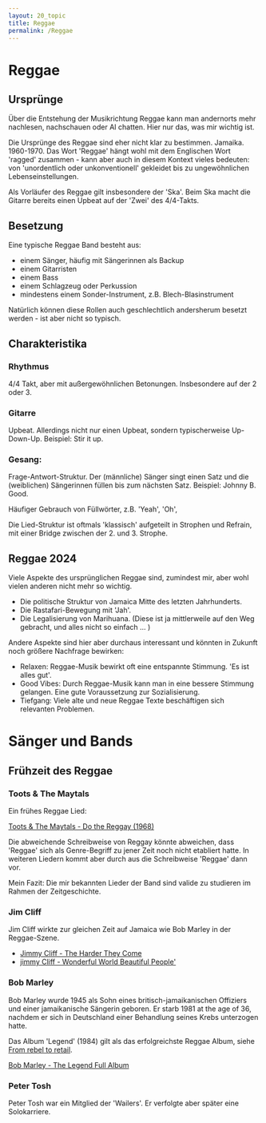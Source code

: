 ```yaml
---
layout: 20_topic
title: Reggae
permalink: /Reggae
---
```


# Reggae

## Ursprünge

Über die Entstehung der Musikrichtung Reggae kann man andernorts mehr nachlesen, nachschauen oder AI chatten. Hier nur das, was mir wichtig ist.

Die Ursprünge des Reggae sind eher nicht klar zu bestimmen. Jamaika. 1960-1970. 
Das Wort 'Reggae' hängt wohl mit dem Englischen Wort 'ragged' zusammen - kann aber auch in diesem Kontext vieles bedeuten: von 'unordentlich oder unkonventionell' gekleidet bis zu ungewöhnlichen Lebenseinstellungen. 

Als Vorläufer des Reggae gilt insbesondere der 'Ska'. Beim Ska macht die Gitarre bereits einen Upbeat auf der 'Zwei' des 4/4-Takts.

## Besetzung

Eine typische Reggae Band besteht aus:

- einem Sänger, häufig mit Sängerinnen als Backup
- einem Gitarristen
- einem Bass
- einem Schlagzeug oder Perkussion
- mindestens einem Sonder-Instrument, z.B. Blech-Blasinstrument

Natürlich können diese Rollen auch geschlechtlich andersherum besetzt werden - ist aber nicht so typisch.


## Charakteristika

### Rhythmus
4/4 Takt, aber mit außergewöhnlichen Betonungen. Insbesondere auf der 2 oder 3.

### Gitarre
Upbeat. Allerdings nicht nur einen Upbeat, sondern typischerweise Up-Down-Up. Beispiel: Stir it up.

### Gesang: 
Frage-Antwort-Struktur. 
Der (männliche) Sänger singt einen Satz und die (weiblichen) Sängerinnen füllen bis zum nächsten Satz. Beispiel: Johnny B. Good. 

Häufiger Gebrauch von Füllwörter, z.B. 'Yeah', 'Oh',

Die Lied-Struktur ist oftmals 'klassisch' aufgeteilt in Strophen und Refrain, mit einer Bridge zwischen der 2. und 3. Strophe. 


## Reggae 2024

Viele Aspekte des ursprünglichen Reggae sind, zumindest mir, aber wohl vielen anderen nicht mehr so wichtig.

- Die politische Struktur von Jamaica Mitte des letzten Jahrhunderts.
- Die Rastafari-Bewegung mit 'Jah'.
- Die Legalisierung von Marihuana. (Diese ist ja mittlerweile auf den Weg gebracht, und alles nicht so einfach  ... )


Andere Aspekte sind hier aber durchaus interessant und könnten in Zukunft noch größere Nachfrage bewirken:
- Relaxen: Reggae-Musik bewirkt oft eine entspannte Stimmung. 'Es ist alles gut'. 
- Good Vibes: Durch Reggae-Musik kann man in eine bessere Stimmung gelangen. Eine gute Voraussetzung zur Sozialisierung.
- Tiefgang: Viele alte und neue Reggae Texte beschäftigen sich relevanten Problemen. 
 


# Sänger und Bands

## Frühzeit des Reggae

### Toots & The Maytals

Ein frühes Reggae Lied:

[Toots & The Maytals - Do the Reggay (1968)](https://www.youtube.com/watch?v=9eM3UlP4VNw)

Die abweichende Schreibweise von Reggay könnte abweichen, dass 'Reggae' sich als Genre-Begriff zu jener Zeit noch nicht etabliert hatte. In weiteren Liedern kommt aber durch aus die Schreibweise 'Reggae' dann vor. 

Mein Fazit: Die mir bekannten Lieder der Band sind valide zu studieren im Rahmen der Zeitgeschichte.


### Jim Cliff

Jim Cliff wirkte zur gleichen Zeit auf Jamaica wie Bob Marley in der Reggae-Szene.

- [Jimmy Cliff - The Harder They Come](https://www.youtube.com/watch?v=7Znh0OM9jiA)
- [jimmy Cliff - Wonderful World Beautiful People'](https://www.youtube.com/watch?v=ZDwDSuFnf2c)


### Bob Marley

Bob Marley wurde 1945 als Sohn eines britisch-jamaikanischen Offiziers und einer jamaikanische Sängerin geboren.
Er starb 1981 at the age of 36, nachdem er sich in Deutschland einer Behandlung seines Krebs unterzogen hatte. 

Das Album 'Legend' (1984) gilt als das erfolgreichste Reggae Album, siehe [From rebel to retail](https://theconversation.com/from-rebel-to-retail-inside-bob-marleys-posthumous-musical-and-merchandising-empire-220213).

[Bob Marley - The Legend Full Album](https://www.youtube.com/watch?v=wsu_8UwapEI&list=PLvmbTyRt9mcQ4VQsip79hb289PWlozTPf)


### Peter Tosh

Peter Tosh war ein Mitglied der 'Wailers'. Er verfolgte aber später eine Solokarriere.





